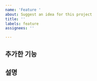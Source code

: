 ```yaml
---
name: 'Feature '
about: Suggest an idea for this project
title: ''
labels: feature
assignees: ''

---
```


## 추가한 기능


## 설명
